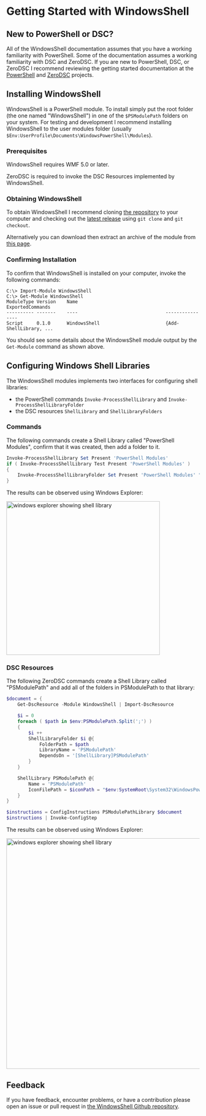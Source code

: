 # Getting Started with WindowsShell

## New to PowerShell or DSC?
All of the WindowsShell documentation assumes that you have a working familiarity with PowerShell.  Some of the documentation assumes a working familiarity with DSC and ZeroDSC.  If you are new to PowerShell, DSC, or ZeroDSC I recommend reviewing the getting started documentation at the [PowerShell](https://github.com/PowerShell/PowerShell) and [ZeroDSC](https://github.com/alx9r/ZeroDSC/tree/master/Docs/getting-started/readme.md) projects.

## Installing WindowsShell

WindowsShell is a PowerShell module.  To install simply put the root folder (the one named "WindowsShell") in one of the `$PSModulePath` folders on your system.  For testing and development I recommend installing WindowsShell to the user modules folder (usually `$Env:UserProfile\Documents\WindowsPowerShell\Modules`). 

### Prerequisites

WindowsShell requires WMF 5.0 or later.  

ZeroDSC is required to invoke the DSC Resources implemented by WindowsShell.

### Obtaining WindowsShell

To obtain WindowsShell I recommend cloning [the repository](https://github.com/alx9r/WindowsShell.git) to your computer and checking out the [latest release](https://github.com/alx9r/WindowsShell/releases/latest) using `git clone` and `git checkout`.

Alternatively you can download then extract an archive of the module from [this page](https://github.com/alx9r/WindowsShell/releases/latest).

### Confirming Installation

To confirm that WindowsShell is installed on your computer, invoke the following commands:

```
C:\> Import-Module WindowsShell
C:\> Get-Module WindowsShell
ModuleType Version    Name                                ExportedCommands
---------- -------    ----                                ----------------
Script     0.1.0      WindowsShell                        {Add-ShellLibrary, ...

```

You should see some details about the WindowsShell module output by the `Get-Module` command as shown above.

## Configuring Windows Shell Libraries

The WindowsShell modules implements two interfaces for configuring shell libraries:

 * the PowerShell commands `Invoke-ProcessShellLibrary` and `Invoke-ProcessShellLibraryFolder`
 * the DSC resources `ShellLibrary` and `ShellLibraryFolders`  

### Commands

The following commands create a Shell Library called "PowerShell Modules", confirm that it was created, then add a folder to it.

```PowerShell
Invoke-ProcessShellLibrary Set Present 'PowerShell Modules'
if ( Invoke-ProcessShellLibrary Test Present 'PowerShell Modules' )
{
    Invoke-ProcessShellLibraryFolder Set Present 'PowerShell Modules' "$env:ProgramFiles\WindowsPowerShell\Modules"
}
```

The results can be observed using Windows Explorer:

<img src="https://cloud.githubusercontent.com/assets/11237922/21626091/06f535d2-d1c4-11e6-9c14-293cd691996c.png" alt="windows explorer showing shell library" width="400">

### DSC Resources

The following ZeroDSC commands create a Shell Library called "PSModulePath" and add all of the folders in PSModulePath to that library:

```PowerShell
$document = {
    Get-DscResource -Module WindowsShell | Import-DscResource

    $i = 0
    foreach ( $path in $env:PSModulePath.Split(';') )
    {
        $i ++
        ShellLibraryFolder $i @{
            FolderPath = $path
            LibraryName = 'PSModulePath'
            DependsOn = '[ShellLibrary]PSModulePath'
        }
    }

    ShellLibrary PSModulePath @{
        Name = 'PSModulePath'
        IconFilePath = $iconPath = "$env:SystemRoot\System32\WindowsPowerShell\v1.0\powershell.exe"
    }
}

$instructions = ConfigInstructions PSModulePathLibrary $document
$instructions | Invoke-ConfigStep
```

The results can be observed using Windows Explorer:

<img src="https://cloud.githubusercontent.com/assets/11237922/21626097/0ec40518-d1c4-11e6-81cc-3e7ed34e6bee.png" alt="windows explorer showing shell library" width="600">

## Feedback

If you have feedback, encounter problems, or have a contribution please open an issue or pull request in [the WindowsShell Github repository](https://github.com/alx9r/WindowsShell).
